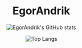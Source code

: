 <h1 align="center">EgorAndrik</h1>

<div align="center">
  
  ![EgorAndrik's GitHub stats](https://github-readme-stats.vercel.app/api?username=EgorAndrik&show_icons=true)
  
</div>

<div align="center">
  
  ![Top Langs](https://github-readme-stats-git-masterrstaa-rickstaa.vercel.app/api/top-langs/?username=EgorAndrik)
  
</div>
